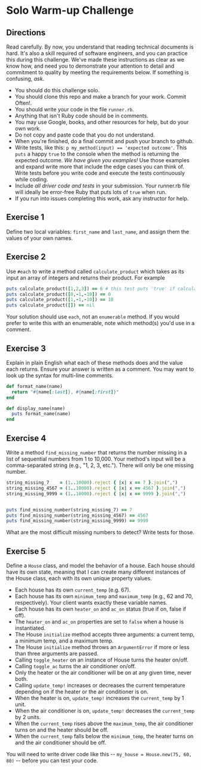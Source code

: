 # Solo Warm-up Challenge

## Directions
Read carefully. By now, you understand that reading technical documents is hard. It's also a skill required of software engineers, and you can practice this during this challenge. We've made these instructions as clear as we know how, and need you to demonstrate your attention to detail and commitment to quality by meeting the requirements below. If something is confusing, *ask*. 

  - You should do this challenge solo.
  - You should clone this repo and make a branch for your work. Commit Often!.
  - You should write your code in the file `runner.rb`.
  - Anything that isn't Ruby code should be in comments.
  - You may use Google, books, and other resources for help, but do your own work.
  - Do not copy and paste code that you do not understand.
  - When you're finished, do a final commit and push your branch to github.
  - Write tests, like this: `p my_method(input) == 'expected outcome'`. This `puts` a happy `true` to the console when the method is returning the expected outcome. *We have given you examples!* Use those examples and expand write more that include the edge cases you can think of. Write tests before you write code and execute the tests continuously while coding.
  - Include *all driver code and tests* in your submission. Your runner.rb file will ideally be error-free Ruby that puts lots of `true` when run.
  - If you run into issues completing this work, ask any instructor for help.

## Exercise 1

Define two local variables: `first_name` and `last_name`, and assign them the values of your own names.

## Exercise 2

Use `#each` to write a method called `calculate_product` which takes as its input an array of integers and returns their product.  For example

```ruby
puts calculate_product([1,2,3]) == 6 # this test puts 'true' if calculate_product([1,2,3]) returns the correct value of 6
puts calculate_product([0,-1,-10]) == 0 
puts calculate_product([1,-1,-10]) == 10 
puts calculate_product([]) == nil
```
Your solution should use `each`, not an `enumerable` method. If you would prefer to write this with an enumerable, note which method(s) you'd use in a comment. 

## Exercise 3

Explain in plain English what each of these methods does and the value each returns.  Ensure your answer is written as a comment. You may want to look up the syntax for multi-line comments. 

```ruby
def format_name(name)
  return "#{name[:last]}, #{name[:first]}"
end

def display_name(name)
  puts format_name(name)
end
```

## Exercise 4

Write a method `find_missing_number` that returns the number missing in a list of sequential numbers from 1 to 10,000.  Your method's input will be a comma-separated string (e.g., "1, 2, 3, etc.").  There will only be one missing number.

```ruby
string_missing_7    = (1..10000).reject { |x| x == 7 }.join(",")
string_missing_4567 = (1..10000).reject { |x| x == 4567 }.join(",")
string_missing_9999 = (1..10000).reject { |x| x == 9999 }.join(",")


puts find_missing_number(string_missing_7) == 7         
puts find_missing_number(string_missing_4567) == 4567
puts find_missing_number(string_missing_9999) == 9999
```
What are the most difficult missing numbers to detect? Write tests for those.

## Exercise 5

Define a `House` class, and model the behavior of a house.  Each house should have its own state, meaning that I can create many different instances of the House class, each with its own unique property values.

  * Each house has its own `current_temp` (e.g. 67).
  * Each house has its own `minimum_temp` and `maximum_temp` (e.g., 62 and 70, respectively). Your client wants exactly these variable names. 
  * Each house has its own `heater_on` and `ac_on` status (true if on, false if off).
  * The `heater_on` and `ac_on` properties are set to `false` when a house is instantiated.
  * The House `initialize` method accepts three arguments: a current temp, a minimum temp, and a maximum temp.
  * The House `initialize` method throws an `ArgumentError` if more or less than three arguments are passed.
  * Calling `toggle_heater` on an instance of House turns the heater on/off.
  * Calling `toggle_ac` turns the air conditioner on/off.
  * Only the heater or the air conditioner will be on at any given time, never both.
  * Calling `update_temp!` increases or decreases the current temperature depending on if the heater or the air conditioner is on.
  * When the heater is on, `update_temp!` increases the `current_temp` by 1 unit.
  * When the air conditioner is on, `update_temp!` decreases the `current_temp` by 2 units.
  * When the `current_temp` rises above the `maximum_temp`, the air conditioner turns on and the heater should be off.
  * When the `current_temp` falls below the `minimum_temp`, the heater turns on and the air conditioner should be off.
  
You will need to write driver code like this -- `my_house = House.new(75, 60, 80)` -- before you can test your code.
